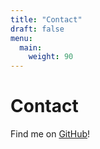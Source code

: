 ```yaml
---
title: "Contact"
draft: false
menu:
  main:
    weight: 90
---
```


# Contact

Find me on [GitHub](https://github.com/lmkiernan)!
